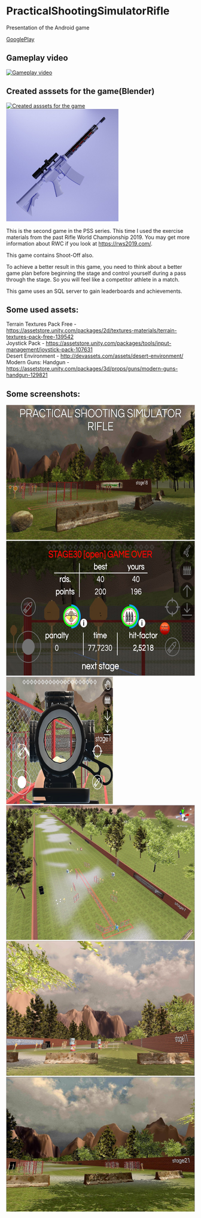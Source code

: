 # PracticalShootingSimulatorRifle
Presentation of the Android game

[GooglePlay](https://play.google.com/store/apps/details?id=com.avsappdevelopment.pssrifle)<br />




Gameplay video
-----------------------------
[![Gameplay video](https://img.youtube.com/vi/1-ge-7c0gS4/maxresdefault.jpg)](https://youtu.be/1-ge-7c0gS4)<br />

Created asssets for the game(Blender)
-----------------------------
[![Created asssets for the game](https://img.youtube.com/vi/KK5DAY0A4cY/maxresdefault.jpg)](https://youtu.be/KK5DAY0A4cY)<br />
<img src="/rifle.jpg"  height="300" width="300">

This is the second game in the PSS series.
This time I used the exercise materials from the past Rifle World Championship 2019. You may get more information about RWC if you look at https://rws2019.com/.

This game contains Shoot-Off also.

To achieve a better result in this game, you need to think about a better game plan before beginning the stage and control yourself during a pass through the stage. So you will feel like a competitor athlete in a match.

This game uses an SQL server to gain leaderboards and achievements.

Some used assets:
--------------------------
Terrain Textures Pack Free - https://assetstore.unity.com/packages/2d/textures-materials/terrain-textures-pack-free-139542<br />
Joystick Pack - https://assetstore.unity.com/packages/tools/input-management/joystick-pack-107631<br />
Desert Environment - http://devassets.com/assets/desert-environment/<br />
Modern Guns: Handgun - https://assetstore.unity.com/packages/3d/props/guns/modern-guns-handgun-129821<br />



Some screenshots:
------------------------------
<img src="/screen_3840x2160_0.jpg"  height="360" width="640">
<img src="/allstages.jpg"  height="360" width="640">
<img src="/stage1-1.jpg"  height="340" width="285">
<img src="/stage1.jpg"  height="360" width="640">
<img src="/stage11.jpg"  height="360" width="640">
<img src="/stage21 (2).jpg"  height="360" width="640">

